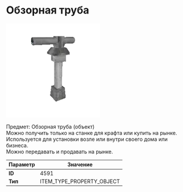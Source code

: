 # Обзорная труба

![Item Image](../img/4591.webp?raw=true)

Предмет: Обзорная труба (объект)<br>Можно получить только на станке для крафта или купить на рынке.<br>Используется для установки возле или внутри своего дома или бизнеса.<br>Можно передавать и продавать на рынке.


| Параметр | Значение |
|----------|----------|
| **ID** | 4591 |
| **Тип** | ITEM_TYPE_PROPERTY_OBJECT |

